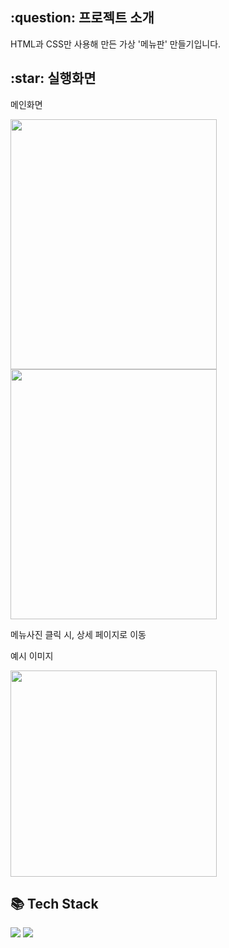 <h2>:question: 프로젝트 소개</h2>
<p>HTML과 CSS만 사용해 만든 가상 '메뉴판' 만들기입니다.</p>

<h2>:star: 실행화면</h2>
<p>메인화면</p>
<img src="https://github.com/user-attachments/assets/0ca88dc2-3476-4e94-af84-2082ac145cf5" width="330px" height="400px">
<img src="https://github.com/user-attachments/assets/2e6fa324-083b-4395-99a6-337eebb9bb85" width="330px" height="400px">
<br />


<p>메뉴사진 클릭 시, 상세 페이지로 이동</p>
<p>예시 이미지</p>
<img src="https://github.com/user-attachments/assets/de0bc6ad-e447-46fb-b4c7-6ba146d7947b" width="330px">

<h2>📚 Tech Stack</h2>
<div>
  <img src="https://img.shields.io/badge/HTML5-E34F26?style=flat&logo=HTML5&logoColor=white" />
  <img src="https://img.shields.io/badge/CSS3-1572B6?style=flat&logo=CSS3&logoColor=white" />
</div>

